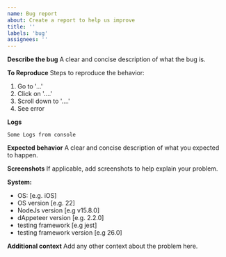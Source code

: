 ```yaml
---
name: Bug report
about: Create a report to help us improve
title: ''
labels: 'bug'
assignees: ''
---
```


**Describe the bug**
A clear and concise description of what the bug is.

**To Reproduce**
Steps to reproduce the behavior:
1. Go to '...'
2. Click on '....'
3. Scroll down to '....'
4. See error

**Logs**
```shell
Some Logs from console
```

**Expected behavior**
A clear and concise description of what you expected to happen.

**Screenshots**
If applicable, add screenshots to help explain your problem.

**System:**
- OS: [e.g. iOS]
- OS version [e.g. 22]
- NodeJs version [e.g v15.8.0]
- dAppeteer version [e.g. 2.2.0]
- testing framework [e.g jest]
- testing framework version [e.g 26.0]


**Additional context**
Add any other context about the problem here.
